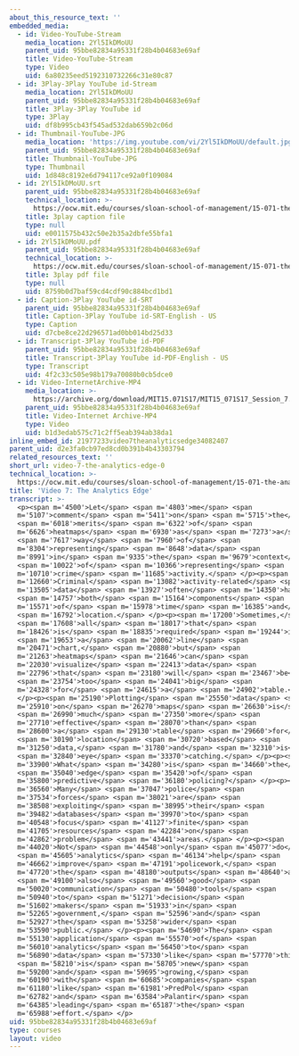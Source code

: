 ```yaml
---
about_this_resource_text: ''
embedded_media:
  - id: Video-YouTube-Stream
    media_location: 2Yl5IkDMoUU
    parent_uid: 95bbe82834a95331f28b4b04683e69af
    title: Video-YouTube-Stream
    type: Video
    uid: 6a80235eed5192310732266c31e80c87
  - id: 3Play-3Play YouTube id-Stream
    media_location: 2Yl5IkDMoUU
    parent_uid: 95bbe82834a95331f28b4b04683e69af
    title: 3Play-3Play YouTube id
    type: 3Play
    uid: df8b995cb43f545ad532dab659b2c06d
  - id: Thumbnail-YouTube-JPG
    media_location: 'https://img.youtube.com/vi/2Yl5IkDMoUU/default.jpg'
    parent_uid: 95bbe82834a95331f28b4b04683e69af
    title: Thumbnail-YouTube-JPG
    type: Thumbnail
    uid: 1d848c8192e6d794117ce92a0f109084
  - id: 2Yl5IkDMoUU.srt
    parent_uid: 95bbe82834a95331f28b4b04683e69af
    technical_location: >-
      https://ocw.mit.edu/courses/sloan-school-of-management/15-071-the-analytics-edge-spring-2017/visualization/the-analytical-policeman-visualization-for-law-and-order/video-7-the-analytics-edge/video-7-the-analytics-edge-0/2Yl5IkDMoUU.srt
    title: 3play caption file
    type: null
    uid: e0011575b432c50e2b35a2dbfe55bfa1
  - id: 2Yl5IkDMoUU.pdf
    parent_uid: 95bbe82834a95331f28b4b04683e69af
    technical_location: >-
      https://ocw.mit.edu/courses/sloan-school-of-management/15-071-the-analytics-edge-spring-2017/visualization/the-analytical-policeman-visualization-for-law-and-order/video-7-the-analytics-edge/video-7-the-analytics-edge-0/2Yl5IkDMoUU.pdf
    title: 3play pdf file
    type: null
    uid: 8759b0d7baf59cd4cdf90c884bcd1bd1
  - id: Caption-3Play YouTube id-SRT
    parent_uid: 95bbe82834a95331f28b4b04683e69af
    title: Caption-3Play YouTube id-SRT-English - US
    type: Caption
    uid: d7cbe8ce22d296571ad0bb014bd25d33
  - id: Transcript-3Play YouTube id-PDF
    parent_uid: 95bbe82834a95331f28b4b04683e69af
    title: Transcript-3Play YouTube id-PDF-English - US
    type: Transcript
    uid: 4f2c33c505e98b179a70080b0cb5dce0
  - id: Video-InternetArchive-MP4
    media_location: >-
      https://archive.org/download/MIT15.071S17/MIT15_071S17_Session_7.3.13_300k.mp4
    parent_uid: 95bbe82834a95331f28b4b04683e69af
    title: Video-Internet Archive-MP4
    type: Video
    uid: b1d3edab575c71c2ff5eab394ab38da1
inline_embed_id: 21977233video7theanalyticsedge34082407
parent_uid: d2e3fa0cb97ed8cd0b391b4b43303794
related_resources_text: ''
short_url: video-7-the-analytics-edge-0
technical_location: >-
  https://ocw.mit.edu/courses/sloan-school-of-management/15-071-the-analytics-edge-spring-2017/visualization/the-analytical-policeman-visualization-for-law-and-order/video-7-the-analytics-edge/video-7-the-analytics-edge-0
title: 'Video 7: The Analytics Edge'
transcript: >-
  <p><span m='4500'>Let</span> <span m='4803'>me</span> <span
  m='5107'>comment</span> <span m='5411'>on</span> <span m='5715'>the</span>
  <span m='6018'>merits</span> <span m='6322'>of</span> <span
  m='6626'>heatmaps</span> <span m='6930'>as</span> <span m='7273'>a</span>
  <span m='7617'>way</span> <span m='7960'>of</span> <span
  m='8304'>representing</span> <span m='8648'>data</span> <span
  m='8991'>in</span> <span m='9335'>the</span> <span m='9679'>context</span>
  <span m='10022'>of</span> <span m='10366'>representing</span> <span
  m='10710'>crime</span> <span m='11685'>activity.</span> </p><p><span
  m='12660'>Criminal</span> <span m='13082'>activity-related</span> <span
  m='13505'>data</span> <span m='13927'>often</span> <span m='14350'>has</span>
  <span m='14757'>both</span> <span m='15164'>components</span> <span
  m='15571'>of</span> <span m='15978'>time</span> <span m='16385'>and</span>
  <span m='16792'>location.</span> </p><p><span m='17200'>Sometimes,</span>
  <span m='17608'>all</span> <span m='18017'>that</span> <span
  m='18426'>is</span> <span m='18835'>required</span> <span m='19244'>is</span>
  <span m='19653'>a</span> <span m='20062'>line</span> <span
  m='20471'>chart,</span> <span m='20880'>but</span> <span
  m='21263'>heatmaps</span> <span m='21646'>can</span> <span
  m='22030'>visualize</span> <span m='22413'>data</span> <span
  m='22796'>that</span> <span m='23180'>will</span> <span m='23467'>be</span>
  <span m='23754'>too</span> <span m='24041'>big</span> <span
  m='24328'>for</span> <span m='24615'>a</span> <span m='24902'>table.</span>
  </p><p><span m='25190'>Plotting</span> <span m='25550'>data</span> <span
  m='25910'>on</span> <span m='26270'>maps</span> <span m='26630'>is</span>
  <span m='26990'>much</span> <span m='27350'>more</span> <span
  m='27710'>effective</span> <span m='28070'>than</span> <span
  m='28600'>a</span> <span m='29130'>table</span> <span m='29660'>for</span>
  <span m='30190'>location</span> <span m='30720'>based</span> <span
  m='31250'>data,</span> <span m='31780'>and</span> <span m='32310'>is</span>
  <span m='32840'>eye</span> <span m='33370'>catching.</span> </p><p><span
  m='33900'>What</span> <span m='34280'>is</span> <span m='34660'>the</span>
  <span m='35040'>edge</span> <span m='35420'>of</span> <span
  m='35800'>predictive</span> <span m='36180'>policing?</span> </p><p><span
  m='36560'>Many</span> <span m='37047'>police</span> <span
  m='37534'>forces</span> <span m='38021'>are</span> <span
  m='38508'>exploiting</span> <span m='38995'>their</span> <span
  m='39482'>databases</span> <span m='39970'>to</span> <span
  m='40548'>focus</span> <span m='41127'>finite</span> <span
  m='41705'>resources</span> <span m='42284'>on</span> <span
  m='42862'>problem</span> <span m='43441'>areas.</span> </p><p><span
  m='44020'>Not</span> <span m='44548'>only</span> <span m='45077'>do</span>
  <span m='45605'>analytics</span> <span m='46134'>help</span> <span
  m='46662'>improve</span> <span m='47191'>policework,</span> <span
  m='47720'>the</span> <span m='48180'>outputs</span> <span m='48640'>are</span>
  <span m='49100'>also</span> <span m='49560'>good</span> <span
  m='50020'>communication</span> <span m='50480'>tools</span> <span
  m='50940'>to</span> <span m='51271'>decision</span> <span
  m='51602'>makers</span> <span m='51933'>in</span> <span
  m='52265'>government,</span> <span m='52596'>and</span> <span
  m='52927'>the</span> <span m='53258'>wider</span> <span
  m='53590'>public.</span> </p><p><span m='54690'>The</span> <span
  m='55130'>application</span> <span m='55570'>of</span> <span
  m='56010'>analytics</span> <span m='56450'>to</span> <span
  m='56890'>data</span> <span m='57330'>like</span> <span m='57770'>this</span>
  <span m='58210'>is</span> <span m='58705'>new</span> <span
  m='59200'>and</span> <span m='59695'>growing,</span> <span
  m='60190'>with</span> <span m='60685'>companies</span> <span
  m='61180'>like</span> <span m='61981'>PredPol</span> <span
  m='62782'>and</span> <span m='63584'>Palantir</span> <span
  m='64385'>leading</span> <span m='65187'>the</span> <span
  m='65988'>effort.</span> </p>
uid: 95bbe82834a95331f28b4b04683e69af
type: courses
layout: video
---
```

